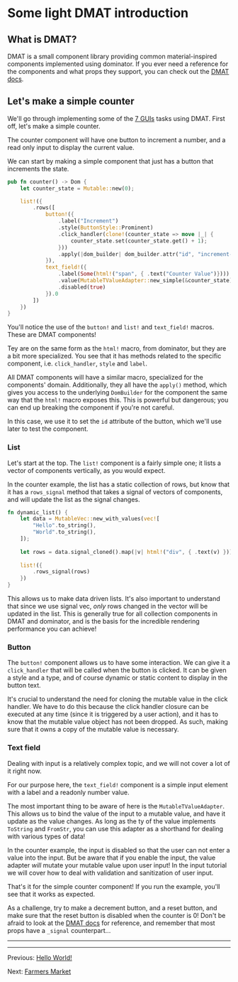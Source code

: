 # Some light DMAT introduction

## What is DMAT?

DMAT is a small component library providing common material-inspired components implemented using dominator.
If you ever need a reference for the components and what props they support, you can check out the [DMAT docs](https://jedimemo.github.io/dmat/doc/dmat_components/index.html).

## Let's make a simple counter

We'll go through implementing some of the [7 GUIs](https://eugenkiss.github.io/7guis/tasks) tasks using DMAT.
First off, let's make a simple counter.

The counter component will have one button to increment a number, and a read only input to display the current value. 

We can start by making a simple component that just has a button that increments the state.

```rust
pub fn counter() -> Dom {
    let counter_state = Mutable::new(0);

    list!({
        .rows([
            button!({
                .label("Increment")
                .style(ButtonStyle::Prominent)
                .click_handler(clone!(counter_state => move |_| {
                    counter_state.set(counter_state.get() + 1);
                }))
                .apply(|dom_builder| dom_builder.attr("id", "increment-button"))
            }),
            text_field!({
                .label(Some(html!("span", { .text("Counter Value")})))
                .value(MutableTValueAdapter::new_simple(&counter_state))
                .disabled(true)
            }).0
        ])
    })
}
```

You'll notice the use of the `button!` and `list!` and `text_field!` macros.
These are DMAT components!

Tey are on the same form as the `html!` macro, from dominator, but they are a bit more specialized.
You see that it has methods related to the specific component, i.e. `click_handler`, `style` and `label`.

All DMAT components will have a similar macro, specialized for the components' domain.
Additionally, they all have the `apply()` method, which gives you access to the underlying `DomBuilder` for the component the same way that the `html!` macro exposes this.
This is powerful but dangerous; you can end up breaking the component if you're not careful.

In this case, we use it to set the `id` attribute of the button, which we'll use later to test the component.

### List

Let's start at the top.
The `list!` component is a fairly simple one; it lists a vector of components vertically, as you would expect.

In the counter example, the list has a static collection of rows, but know that it has a `rows_signal` method that takes a signal of vectors of components, and will update the list as the signal changes.

```rust
fn dynamic_list() {
    let data = MutableVec::new_with_values(vec![
        "Hello".to_string(),
        "World".to_string(),
    ]);
    
    let rows = data.signal_cloned().map(|v| html!("div", { .text(v) }));
    
    list!({
        .rows_signal(rows)
    })
}
```

This allows us to make data driven lists.
It's also important to understand that since we use signal vec, *only* rows changed in the vector will be updated in the list.
This is generally true for all collection components in DMAT and dominator, and is the basis for the incredible rendering performance you can achieve!

### Button

The `button!` component allows us to have some interaction.
We can give it a `click_handler` that will be called when the button is clicked.
It can be given a style and a type, and of course dynamic or static content to display in the button text.

It's crucial to understand the need for cloning the mutable value in the click handler.
We have to do this because the click handler closure can be executed at any time (since it is triggered by a user action), and it has to know that the mutable value object has not been dropped.
As such, making sure that it owns a copy of the mutable value is necessary.


### Text field

Dealing with input is a relatively complex topic, and we will not cover a lot of it right now.

For our purpose here, the `text_field!` component is a simple input element with a label and a readonly number value.

The most important thing to be aware of here is the `MutableTValueAdapter`.
This allows us to bind the value of the input to a mutable value, and have it update as the value changes.
As long as the ty of the value implements `ToString` and `FromStr`, you can use this adapter as a shorthand for dealing with various types of data!

In the counter example, the input is disabled so that the user can not enter a value into the input.
But be aware that if you enable the input, the value adapter *will* mutate your mutable value upon user input!
In the input tutorial we will cover how to deal with validation and sanitization of user input.

That's it for the simple counter component! 
If you run the example, you'll see that it works as expected.

As a challenge, try to make a decrement button, and a reset button, and make sure that the reset button is disabled when the counter is 0!
Don't be afraid to look at the [DMAT docs](https://jedimemo.github.io/dmat/doc/dmat_components/index.html) for reference, and remember that most props have a `_signal` counterpart...

---
----
Previous: [Hello World!](./hello_world.md)

Next: [Farmers Market](./farmers_market.md) 